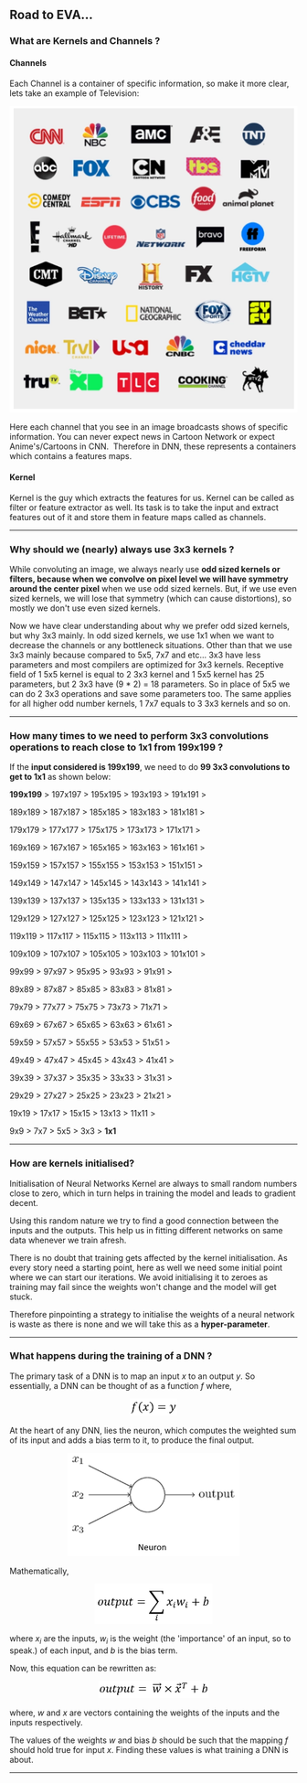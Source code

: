 ## Road to EVA...

### What are Kernels and Channels ?

#### Channels

Each Channel is a container of specific information, so make it more clear, lets take an example of Television:

![Television Channels](Assets/TV_Channels_list.png)

Here each channel that you see in an image broadcasts shows of specific information. You can never expect news in Cartoon Network or expect Anime's/Cartoons in CNN. 
Therefore in DNN, these represents a containers which contains a features maps. 

#### Kernel

Kernel is the guy which extracts the features for us. Kernel can be called as filter or feature extractor as well. Its task is to take the input and extract features out of it and store them in feature maps called as channels.

---

### Why should we (nearly) always use 3x3 kernels ?

While convoluting an image, we always nearly use **odd sized kernels or filters, because when we convolve on pixel level we will have symmetry around the center pixel** when we use odd sized kernels. But, if we use even sized kernels, we will lose that symmetry (which can cause distortions), so mostly we don't use even sized kernels.

Now we have clear understanding about why we prefer odd sized kernels, but why 3x3 mainly. In odd sized kernels, we use 1x1 when we want to decrease the channels or any bottleneck situations. Other than that we use 3x3 mainly because compared to 5x5, 7x7 and etc... 3x3 have less parameters and most compilers are optimized for 3x3 kernels. Receptive field of 1 5x5 kernel is equal to 2 3x3 kernel and 1 5x5 kernel has 25 parameters, but 2 3x3 have (9 * 2) = 18 parameters. So in place of 5x5 we can do 2 3x3 operations and save some parameters too. The same applies for all higher odd number kernels, 1 7x7 equals to 3 3x3 kernels and so on. 

---

### How many times to we need to perform 3x3 convolutions operations to reach close to 1x1 from 199x199 ?

If the **input considered is 199x199**, we need to do **99 3x3 convolutions to get to 1x1** as shown below:

**199x199** > 197x197 > 195x195 > 193x193 > 191x191 > 

189x189 > 187x187 > 185x185 > 183x183 > 181x181 > 

179x179 > 177x177 > 175x175 > 173x173 > 171x171 > 

169x169 > 167x167 > 165x165 > 163x163 > 161x161 > 

159x159 > 157x157 > 155x155 > 153x153 > 151x151 > 

149x149 > 147x147 > 145x145 > 143x143 > 141x141 > 

139x139 > 137x137 > 135x135 > 133x133 > 131x131 > 

129x129 > 127x127 > 125x125 > 123x123 > 121x121 > 

119x119 > 117x117 > 115x115 > 113x113 > 111x111 > 

109x109 > 107x107 > 105x105 > 103x103 > 101x101 > 

99x99 > 97x97 > 95x95 > 93x93 > 91x91 > 

89x89 > 87x87 > 85x85 > 83x83 > 81x81 > 

79x79 > 77x77 > 75x75 > 73x73 > 71x71 > 

69x69 > 67x67 > 65x65 > 63x63 > 61x61 > 

59x59 > 57x57 > 55x55 > 53x53 > 51x51 > 

49x49 > 47x47 > 45x45 > 43x43 > 41x41 > 

39x39 > 37x37 > 35x35 > 33x33 > 31x31 > 

29x29 > 27x27 > 25x25 > 23x23 > 21x21 > 

19x19 > 17x17 > 15x15 > 13x13 > 11x11 > 

9x9 > 7x7 > 5x5 > 3x3 > **1x1**

---

### How are kernels initialised? 

Initialisation of Neural Networks Kernel are always to small random numbers close to zero, which in turn helps in training the model and leads to gradient decent.

Using this random nature we try to find a good connection between the inputs and the outputs. This help us in fitting different networks on same data whenever we train afresh.

There is no doubt that training gets affected by the kernel initialisation. As every story need a starting point, here as well we need some initial point where we can start our iterations. We avoid initialising it to zeroes as training may fail since the weights won't change and the model will get stuck.

Therefore pinpointing a strategy to initialise the weights of a neural network is waste as there is none and we will take this as a **hyper-parameter**.

---

### What happens during the training of a DNN ?

The primary task of a DNN is to map an input *x* to an output *y*. So essentially, a DNN can be thought of as a function *f* where,

<p align="center"><img src="Assets/Line_Eq.png" height=30/></p>

At the heart of any DNN, lies the neuron, which computes the weighted sum of its input and adds a bias term to it, to produce the final output.

<p align="center"><img src="Assets/Neuron.png" width=300/></p>

Mathematically,

<p align="center"><img src="Assets/Output_wt_update_eq.png" height=70/></p>

where *x<sub>i</sub>* are the inputs, *w<sub>i</sub>* is the weight (the 'importance' of an input, so to speak.) of each input, and *b* is the bias term.

Now, this equation can be rewritten as:

<p align="center"><img src="Assets/Output_wt_update_eq2.png" height=30/></p>

where, *w* and *x* are vectors containing the weights of the inputs and the inputs respectively.

The values of the weights *w* and bias *b* should be such that the mapping *f* should hold true for input *x*. Finding these values is what training a DNN is about.

---

